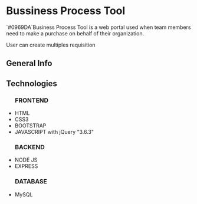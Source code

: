 <h1>Bussiness Process Tool</h1>
<p> `#0969DA`Business Process Tool  is a web portal used when team members need to make a purchase on behalf of their organization.</p>
User can create  multiples requisition 

<h2>General Info</h2>
<h2>Technologies</h2>
<ul>
  <h3>FRONTEND</h3>                  
  <li>HTML</li>
  <li>CSS3</li>
  <li>BOOTSTRAP</li>
  <li>JAVASCRIPT with jQuery "3.6.3" </li>
  <h3>BACKEND</h3>
  <li>NODE JS</li>
  <li>EXPRESS</li>
  <h3>DATABASE</h3>
  <li>MySQL</li>

</ul>
